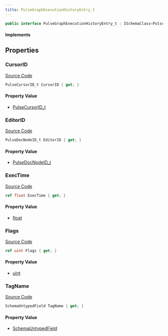 ```yaml
---
title: PulseGraphExecutionHistoryEntry_t
---
```


```csharp
public interface PulseGraphExecutionHistoryEntry_t : ISchemaClass<PulseGraphExecutionHistoryEntry_t>, ISchemaField, ISchemaClass, INativeHandle
```

#### Implements

## Properties

### CursorID

[Source Code](https://github.com/swiftly-solution/swiftlys2/blob/main/managed/src/SwiftlyS2.Generated/Schemas/Interfaces/PulseGraphExecutionHistoryEntry_t.cs#L17)

```csharp
PulseCursorID_t CursorID { get; }
```

#### Property Value

- [PulseCursorID_t](/docs/api/shared/schemadefinitions/pulsecursorid_t)

### EditorID

[Source Code](https://github.com/swiftly-solution/swiftlys2/blob/main/managed/src/SwiftlyS2.Generated/Schemas/Interfaces/PulseGraphExecutionHistoryEntry_t.cs#L19)

```csharp
PulseDocNodeID_t EditorID { get; }
```

#### Property Value

- [PulseDocNodeID_t](/docs/api/shared/schemadefinitions/pulsedocnodeid_t)

### ExecTime

[Source Code](https://github.com/swiftly-solution/swiftlys2/blob/main/managed/src/SwiftlyS2.Generated/Schemas/Interfaces/PulseGraphExecutionHistoryEntry_t.cs#L21)

```csharp
ref float ExecTime { get; }
```

#### Property Value

- [float](https://learn.microsoft.com/dotnet/api/system.single)

### Flags

[Source Code](https://github.com/swiftly-solution/swiftlys2/blob/main/managed/src/SwiftlyS2.Generated/Schemas/Interfaces/PulseGraphExecutionHistoryEntry_t.cs#L23)

```csharp
ref uint Flags { get; }
```

#### Property Value

- [uint](https://learn.microsoft.com/dotnet/api/system.uint32)

### TagName

[Source Code](https://github.com/swiftly-solution/swiftlys2/blob/main/managed/src/SwiftlyS2.Generated/Schemas/Interfaces/PulseGraphExecutionHistoryEntry_t.cs#L26)

```csharp
SchemaUntypedField TagName { get; }
```

#### Property Value

- [SchemaUntypedField](/docs/api/shared/schemas/schemauntypedfield)

